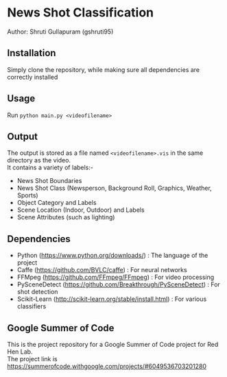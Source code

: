 # News Shot Classification
Author: Shruti Gullapuram (gshruti95)



## Installation
Simply clone the repository, while making sure all dependencies are correctly installed

## Usage
Run `python main.py <videofilename>`

## Output
The output is stored as a file named `<videofilename>.vis` in the same directory as the video.  
It contains a variety of labels:-
- News Shot Boundaries
- News Shot Class (Newsperson, Background Roll, Graphics, Weather, Sports)
- Object Category and Labels
- Scene Location (Indoor, Outdoor) and Labels
- Scene Attributes (such as lighting)

## Dependencies
- Python (https://www.python.org/downloads/) : The language of the project
- Caffe (https://github.com/BVLC/caffe) : For neural networks
- FFMpeg (https://github.com/FFmpeg/FFmpeg) : For video processing
- PySceneDetect (https://github.com/Breakthrough/PySceneDetect) : For shot detection
- Scikit-Learn (http://scikit-learn.org/stable/install.html) : For various classifiers

## Google Summer of Code
This is the project repository for a Google Summer of Code project for Red Hen Lab.  
The project link is https://summerofcode.withgoogle.com/projects/#6049536703201280
